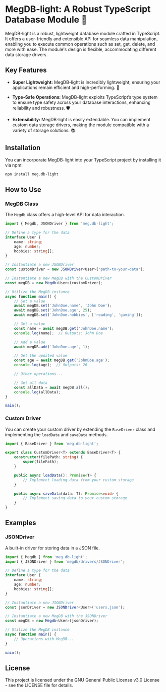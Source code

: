 # MegDB-light: A Robust TypeScript Database Module 🚀

MegDB-light is a robust, lightweight database module crafted in TypeScript. It offers a user-friendly and extensible API for seamless data manipulation, enabling you to execute common operations such as set, get, delete, and more with ease. The module's design is flexible, accommodating different data storage drivers.

## Key Features

- **Super Lightweight:** MegDB-light is incredibly lightweight, ensuring your applications remain efficient and high-performing. 🚀

- **Type-Safe Operations:** MegDB-light exploits TypeScript’s type system to ensure type safety across your database interactions, enhancing reliability and robustness. 🛡️

- **Extensibility:** MegDB-light is easily extendable. You can implement custom data storage drivers, making the module compatible with a variety of storage solutions. 📚

## Installation

You can incorporate MegDB-light into your TypeScript project by installing it via npm:

```bash
npm install meg.db-light
```

## How to Use

### MegDB Class

The `Megdb` class offers a high-level API for data interaction.

```typescript
import { Megdb, JSONDriver } from 'meg.db-light';

// Define a type for the data
interface User {
    name: string;
    age: number;
    hobbies: string[];
}

// Instantiate a new JSONDriver
const customDriver = new JSONDriver<User>('path-to-your-data');

// Instantiate a new MegDB with the CustomDriver
const megDB = new Megdb<User>(customDriver);

// Utilize the MegDB instance
async function main() {
    // Set a value
    await megDB.set('JohnDoe.name', 'John Doe');
    await megDB.set('JohnDoe.age', 25);
    await megDB.set('JohnDoe.hobbies', ['reading', 'gaming']);

    // Get a value
    const name = await megDB.get('JohnDoe.name');
    console.log(name);  // Outputs: John Doe

    // Add a value
    await megDB.add('JohnDoe.age', 1);

    // Get the updated value
    const age = await megDB.get('JohnDoe.age');
    console.log(age);  // Outputs: 26

    // Other operations...

    // Get all data
    const allData = await megDB.all();
    console.log(allData);
}

main();
```

### Custom Driver

You can create your custom driver by extending the `BaseDriver` class and implementing the `loadData` and `saveData` methods.

```typescript
import { BaseDriver } from 'meg.db-light';

export class CustomDriver<T> extends BaseDriver<T> {
    constructor(filePath: string) {
        super(filePath);
    }

    public async loadData(): Promise<T> {
        // Implement loading data from your custom storage
    }

    public async saveData(data: T): Promise<void> {
        // Implement saving data to your custom storage
    }
}
```

## Examples

### JSONDriver

A built-in driver for storing data in a JSON file.

```typescript
import { Megdb } from 'meg.db-light';
import { JSONDriver } from 'megdb/drivers/JSONDriver';

// Define a type for the data
interface User {
    name: string;
    age: number;
    hobbies: string[];
}

// Instantiate a new JSONDriver
const jsonDriver = new JSONDriver<User>('users.json');

// Instantiate a new MegDB with the JSONDriver
const megDB = new Megdb<User>(jsonDriver);

// Utilize the MegDB instance
async function main() {
    // Operations with MegDB...
}

main();
```

## License
This project is licensed under the GNU General Public License v3.0 License - see the LICENSE file for details.